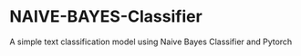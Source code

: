 # NAIVE-BAYES-Classifier
A simple text classification model using Naive Bayes Classifier and Pytorch
